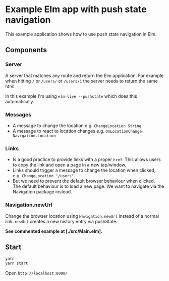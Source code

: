 # Example Elm app with push state navigation

This example application shows how to use push state navigation in Elm.

## Components

### Server

A server that matches any route and return the Elm application. For example when hitting `/` or `/users/` or `/users/1` the server needs to return the same html.

In this example I'm using `elm-live --pushstate` which does this automatically.

### Messages

- A message to change the location e.g. `ChangeLocation String`
- A message to react to location changes e.g. `OnLocationChange Navigation.Location`

### Links

- Is a good practice to provide links with a proper `href`. This allows users to copy the link and open a page in a new tap/window.
- Links should trigger a message to change the location when clicked, e.g. `ChangeLocation "/users"`
- But we need to prevent the default browser behaviour when clicked. The default behaviour is to load a new page. We want to navigate via the Navigation package instead.

### Navigation.newUrl

Change the browser location using `Navigation.newUrl` instead of a normal link. `newUrl` creates a new history entry via pushState.

__See commented example at [./src/Main.elm].__

## Start

```bash
yarn
yarn start
```

Open `http://localhost:8000/`

